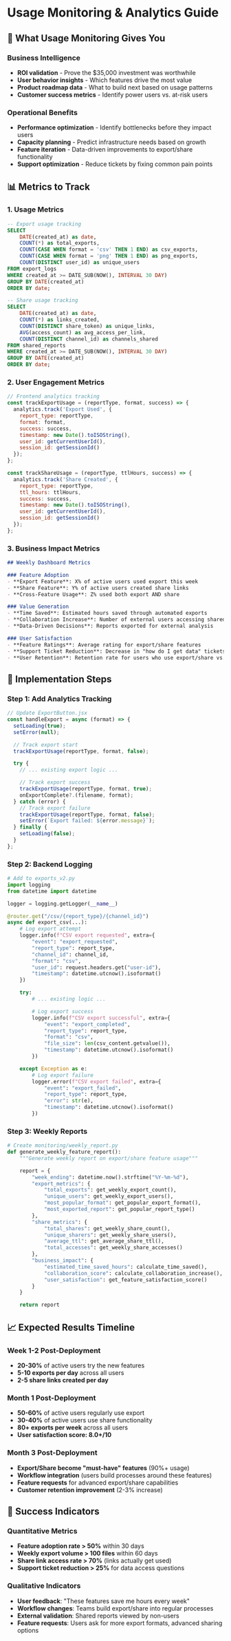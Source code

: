 # Usage Monitoring & Analytics Guide

## 🎯 What Usage Monitoring Gives You

### Business Intelligence
- **ROI validation** - Prove the $35,000 investment was worthwhile
- **User behavior insights** - Which features drive the most value
- **Product roadmap data** - What to build next based on usage patterns
- **Customer success metrics** - Identify power users vs. at-risk users

### Operational Benefits
- **Performance optimization** - Identify bottlenecks before they impact users
- **Capacity planning** - Predict infrastructure needs based on growth
- **Feature iteration** - Data-driven improvements to export/share functionality
- **Support optimization** - Reduce tickets by fixing common pain points

## 📊 Metrics to Track

### 1. Usage Metrics
```sql
-- Export usage tracking
SELECT
    DATE(created_at) as date,
    COUNT(*) as total_exports,
    COUNT(CASE WHEN format = 'csv' THEN 1 END) as csv_exports,
    COUNT(CASE WHEN format = 'png' THEN 1 END) as png_exports,
    COUNT(DISTINCT user_id) as unique_users
FROM export_logs
WHERE created_at >= DATE_SUB(NOW(), INTERVAL 30 DAY)
GROUP BY DATE(created_at)
ORDER BY date;

-- Share usage tracking
SELECT
    DATE(created_at) as date,
    COUNT(*) as links_created,
    COUNT(DISTINCT share_token) as unique_links,
    AVG(access_count) as avg_access_per_link,
    COUNT(DISTINCT channel_id) as channels_shared
FROM shared_reports
WHERE created_at >= DATE_SUB(NOW(), INTERVAL 30 DAY)
GROUP BY DATE(created_at)
ORDER BY date;
```

### 2. User Engagement Metrics
```javascript
// Frontend analytics tracking
const trackExportUsage = (reportType, format, success) => {
  analytics.track('Export Used', {
    report_type: reportType,
    format: format,
    success: success,
    timestamp: new Date().toISOString(),
    user_id: getCurrentUserId(),
    session_id: getSessionId()
  });
};

const trackShareUsage = (reportType, ttlHours, success) => {
  analytics.track('Share Created', {
    report_type: reportType,
    ttl_hours: ttlHours,
    success: success,
    timestamp: new Date().toISOString(),
    user_id: getCurrentUserId(),
    session_id: getSessionId()
  });
};
```

### 3. Business Impact Metrics
```markdown
## Weekly Dashboard Metrics

### Feature Adoption
- **Export Feature**: X% of active users used export this week
- **Share Feature**: Y% of active users created share links
- **Cross-Feature Usage**: Z% used both export AND share

### Value Generation
- **Time Saved**: Estimated hours saved through automated exports
- **Collaboration Increase**: Number of external users accessing shared reports
- **Data-Driven Decisions**: Reports exported for external analysis

### User Satisfaction
- **Feature Ratings**: Average rating for export/share features
- **Support Ticket Reduction**: Decrease in "how do I get data" tickets
- **User Retention**: Retention rate for users who use export/share vs. those who don't
```

## 🔧 Implementation Steps

### Step 1: Add Analytics Tracking
```javascript
// Update ExportButton.jsx
const handleExport = async (format) => {
  setLoading(true);
  setError(null);

  // Track export start
  trackExportUsage(reportType, format, false);

  try {
    // ... existing export logic ...

    // Track export success
    trackExportUsage(reportType, format, true);
    onExportComplete?.(filename, format);
  } catch (error) {
    // Track export failure
    trackExportUsage(reportType, format, false);
    setError(`Export failed: ${error.message}`);
  } finally {
    setLoading(false);
  }
};
```

### Step 2: Backend Logging
```python
# Add to exports_v2.py
import logging
from datetime import datetime

logger = logging.getLogger(__name__)

@router.get("/csv/{report_type}/{channel_id}")
async def export_csv(...):
    # Log export attempt
    logger.info(f"CSV export requested", extra={
        "event": "export_requested",
        "report_type": report_type,
        "channel_id": channel_id,
        "format": "csv",
        "user_id": request.headers.get("user-id"),
        "timestamp": datetime.utcnow().isoformat()
    })

    try:
        # ... existing logic ...

        # Log export success
        logger.info(f"CSV export successful", extra={
            "event": "export_completed",
            "report_type": report_type,
            "format": "csv",
            "file_size": len(csv_content.getvalue()),
            "timestamp": datetime.utcnow().isoformat()
        })

    except Exception as e:
        # Log export failure
        logger.error(f"CSV export failed", extra={
            "event": "export_failed",
            "report_type": report_type,
            "error": str(e),
            "timestamp": datetime.utcnow().isoformat()
        })
```

### Step 3: Weekly Reports
```python
# Create monitoring/weekly_report.py
def generate_weekly_feature_report():
    """Generate weekly report on export/share feature usage"""

    report = {
        "week_ending": datetime.now().strftime("%Y-%m-%d"),
        "export_metrics": {
            "total_exports": get_weekly_export_count(),
            "unique_users": get_weekly_export_users(),
            "most_popular_format": get_popular_export_format(),
            "most_exported_report": get_popular_report_type()
        },
        "share_metrics": {
            "total_shares": get_weekly_share_count(),
            "unique_sharers": get_weekly_share_users(),
            "average_ttl": get_average_share_ttl(),
            "total_accesses": get_weekly_share_accesses()
        },
        "business_impact": {
            "estimated_time_saved_hours": calculate_time_saved(),
            "collaboration_score": calculate_collaboration_increase(),
            "user_satisfaction": get_feature_satisfaction_score()
        }
    }

    return report
```

## 📈 Expected Results Timeline

### Week 1-2 Post-Deployment
- **20-30%** of active users try the new features
- **5-10 exports per day** across all users
- **2-5 share links created per day**

### Month 1 Post-Deployment
- **50-60%** of active users regularly use export
- **30-40%** of active users use share functionality
- **80+ exports per week** across all users
- **User satisfaction score: 8.0+/10**

### Month 3 Post-Deployment
- **Export/Share become "must-have" features** (90%+ usage)
- **Workflow integration** (users build processes around these features)
- **Feature requests** for advanced export/share capabilities
- **Customer retention improvement** (2-3% increase)

## 🎯 Success Indicators

### Quantitative Metrics
- **Feature adoption rate > 50%** within 30 days
- **Weekly export volume > 100 files** within 60 days
- **Share link access rate > 70%** (links actually get used)
- **Support ticket reduction > 25%** for data access questions

### Qualitative Indicators
- **User feedback**: "These features save me hours every week"
- **Workflow changes**: Teams build export/share into regular processes
- **External validation**: Shared reports viewed by non-users
- **Feature requests**: Users ask for more export formats, advanced sharing options
